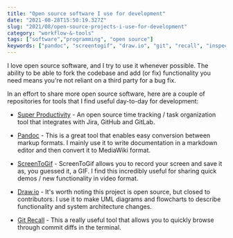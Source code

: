 ```yaml
---
title: "Open source software I use for development"
date: "2021-08-28T15:50:19.327Z"
slug: "2021/08/open-source-projects-i-use-for-development"
category: "workflow-&-tools"
tags: ["software","programming", "open source"]
keywords: ["pandoc", "screentogif", "draw.io", "git", "recall", "inspector", ]
---
```

I love open source software, and I try to use it whenever possible. The ability to be able to fork the codebase and add (or fix) functionality you need means you're not reliant on a third party for a bug fix.

In an effort to share more open source software, here are a couple of repositories for tools that I find useful day-to-day for development:

- [Super Productivity](https://github.com/johannesjo/super-productivity) - An open source time tracking / task organization tool that integrates with Jira, GitHub and GitLab.

- [Pandoc](https://github.com/jgm/pandoc) - This is a great tool that enables easy conversion between markup formats. I mainly use it to write documentation in a markdown editor and then convert it to MediaWiki format.

- [ScreenToGif](https://github.com/NickeManarin/ScreenToGif) - ScreenToGif allows you to record your screen and save it as, you guessed it, a GIF. I find this incredibly useful for sharing quick demos / new functionality in video format.

- [Draw.io](https://github.com/jgraph/drawio) - It's worth noting this project is open source, but closed to contributors. I use it to make UML diagrams and flowcharts to describe functionality and system architecture changes.

- [Git Recall](https://github.com/Fakerr/git-recall) - This a really useful tool that allows you to  quickly browse through commit diffs in the terminal.